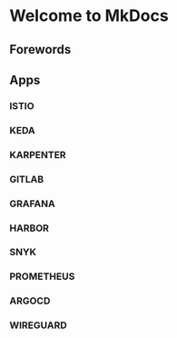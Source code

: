 # Welcome to MkDocs

## Forewords

## Apps

### ISTIO
### KEDA
### KARPENTER
### GITLAB
### GRAFANA
### HARBOR
### SNYK
### PROMETHEUS
### ARGOCD
### WIREGUARD